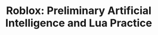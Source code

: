 ---
layout: course_detail
title: "Roblox: Preliminary Artificial Intelligence and Lua Practice"
topIntroText: "The future world is the world of artificial intelligence, but do you know that AI can also be used in Roblox Game Development? This course is an introductory course for Artificial Intelligence (AI) and an advanced course for the Lua programming language. Students will delve into using the Lua programming language in their projects and utilize AI functions in their games."
bgImageUrl: "img/updated/L2/roblox-ai-bg.png"
aboutLevel: "L2 Introduction to Programming"
aboutCategoryTitle: "Course Category"
aboutCategory: "Game Programming"
aboutGradeLevelTitle: "Grade Level"
aboutGradeLevel: "4 - 6"
aboutSkillLevelTitle: "Skill Level"
aboutSkillLevel: "Beginner - Intermediate"
aboutRatioTitle: "Student to Instructor Ratio"
aboutRatio: "4 : 1"
aboutText: "By leveraging the tools and resources available on the Roblox platform, students will have the opportunity to explore the intricacies of AI programming in a practical and hands-on manner. Through the process of designing, building, and testing intelligent game AI, students will gain invaluable insights into the underlying principles of AI programming, including the concepts of machine learning, decision-making, and data analysis."
priceschedule:
  monthlyPrice: ""
  classPrice: ""
  classPerMonth: ""
  scheduleDescription: "A general schedule description detailing available booking hours for the specific course will be placed here. This is currently filler text, please ignore."
promotion1: 
  enabled: "true"
  title: "Understand Artificial Intelligence From A Theoretical Level"
  text: "Artificial intelligence is popular all over the world, mastering the concept of artificial intelligence from an early age is equivalent to mastering tomorrow."
  imageUrl: "img/updated/L2/roblox-ai-bg.png"
promotion2: 
  enabled: "true"
  title: "Learning Programming And Algorithms In Game Engines"
  text: "Through designing game logic, applying the principles and foundations of computer algorithms, and utilizing creativity, students will further their understanding of advanced programming. This will reflect in their works of art as they shape and transform a world in Roblox to their own liking/specifications."
  imageUrl: "img/updated/L2/roblox-ai-1.png"
promotion3: 
  enabled: "true"
  title: "Advanced Programming and Game Development"
  text: "Roblox uses the novel programming language Lua. By completing a variety of challenges, students will be able to fully master the advanced programming concepts and techniques of Lua while making their own games."
  imageUrl: "img/updated/L2/roblox-ai-2.png"
promotion4: 
  enabled: "true"
  title: "Share Your Projects"
  text: "Roblox is a powerful and versatile platform that empowers users to create, share, and play games with others from all over the world. In this course, students will have the chance to tap into this vibrant community by learning how to publish their own creations to the vast network of Roblox users. Whether they are creating a new game, character, or environment, students will be able to share their work with others and receive valuable feedback and support."
  imageUrl: "img/updated/L2/roblox-beg/roblox-beg-3.png"
promotion5: 
  enabled: "false"
  title: "More Than Just Programming"
  text: "Computational thinking and programming skill are important in today's society. Students gain confidence as they learn how to solve problems using programming."
  imageUrl: "img/updated/empty.png"
curriculum: 
  enabled: "false"
goals: 
- text: "Understand the process and principles of game development." 
- text: "Master the Lua programming language and advanced techniques." 
- text: "Understand computer algorithm design ideas." 
- text: "Proficiency and practice in 3D modeling." 
- text: "Train students' ability to adapt to new environments." 
- text: "Preparation for seminars, science fairs, entrepreneurship opporunities, etc." 
highlights: 
- text: "Making programming fun is our top priority when designing all our course content."
- text: "Gain real experiences relating to the industry and participate in research/development."
- text: "Get your question answered in class and participate in healthy competitions with your classmates."
- text: "Learn by doing is the key for all Computer Science studies. All the assignments and projects are design for the goals of the course."
- text: "We focus on pushing our students' imagination and creativity while they learn how to program."
- text: "Programming is just the first step. Building projects and attending science fairs/seminars will help students get into top unversities and jobs."
---